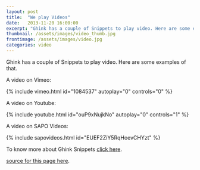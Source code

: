 ```yaml
---
layout: post
title:  "We play Videos"
date:   2013-11-20 16:00:00
excerpt: "Ghink has a couple of Snippets to play video. Here are some examples of that."
thumbnail: /assets/images/video_thumb.jpg
frontimage: /assets/images/video.jpg
categories: video
---
```


Ghink has a couple of Snippets to play video. Here are some examples of that.

A video on Vimeo:

{% include vimeo.html id="1084537" autoplay="0" controls="0" %}

A video on Youtube:

{% include youtube.html id="ouP9xNujkNo" autoplay="0" controls="1" %}

A video on SAPO Videos:

{% include sapovideos.html id="EUEF2ZiY5RqHoevCHYzt" %}

To know more about Ghink Snippets [click here][1].

<i class="icon-github"></i> [source for this page here][2].

 [1]: https://github.com/celso/ghink/blob/gh-pages/SNIPPETS.md
 [2]: https://raw.github.com/celso/ghink/gh-pages/_posts/2013-11-20-videos.markdown
